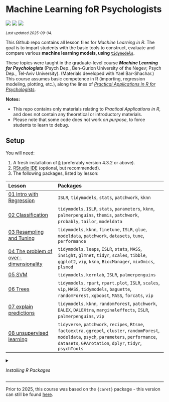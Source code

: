 

# Machine Learning foR Psychologists

[![](https://img.shields.io/badge/Open%20Educational%20Resources-Compatable-brightgreen.png)](https://creativecommons.org/about/program-areas/education-oer/)
[![](https://img.shields.io/badge/CC-BY--NC%204.0-lightgray)](http://creativecommons.org/licenses/by-nc/4.0/)
[![](https://img.shields.io/badge/Language-R-blue.png)](http://cran.r-project.org/)

<sub>*Last updated 2025-09-04.*</sub>

This Github repo contains all lesson files for *Machine Learning in R*.
The goal is to impart students with the basic tools to construct,
evaluate and compare various **machine learning models, using
[`tidymodels`](https://www.tidymodels.org/)**.

These topics were taught in the graduate-level course ***Machine
Learning for Psychologists*** (Psych Dep., Ben-Gurion University of the
Negev; Psych Dep., Tel-Aviv University). (Materials developed with Yael
Bar-Shachar.) This course assumes basic competence in R (importing,
regression modeling, plotting, etc.), along the lines of [*Practical
Applications in R for
Psychologists*](https://github.com/mattansb/Practical-Applications-in-R-for-Psychologists).

**Notes:**

- This repo contains only materials relating to *Practical Applications
  in R*, and does not contain any theoretical or introductory materials.
- Please note that some code does not work *on purpose*, to force
  students to learn to debug.

## Setup

You will need:

1.  A fresh installation of [**`R`**](https://cran.r-project.org/)
    (preferably version 4.3.2 or above).
2.  [RStudio IDE](https://www.rstudio.com/products/rstudio/download/)
    (optional, but recommended).
3.  The following packages, listed by lesson:

| Lesson | Packages |
|:---|:---|
| [01 Intro with Regression](/01%20Intro%20with%20Regression) | `ISLR`, `tidymodels`, `stats`, `patchwork`, `kknn` |
| [02 Classification](/02%20Classification) | `tidymodels`, `ISLR`, `stats`, `parameters`, `kknn`, `palmerpenguins`, `themis`, `patchwork`, `probably`, `tailor`, `modeldata` |
| [03 Resampling and Tuning](/03%20Resampling%20and%20Tuning) | `tidymodels`, `kknn`, `finetune`, `ISLR`, `glue`, `modeldata`, `patchwork`, `datasets`, `tune`, `performance` |
| [04 The problem of over-dimensionality](/04%20The%20problem%20of%20over-dimensionality) | `tidymodels`, `leaps`, `ISLR`, `stats`, `MASS`, `insight`, `glmnet`, `tidyr`, `scales`, `tibble`, `ggplot2`, `vip`, `kknn`, `BiocManager`, `mixOmics`, `plsmod` |
| [05 SVM](/05%20SVM) | `tidymodels`, `kernlab`, `ISLR`, `palmerpenguins` |
| [06 Trees](/06%20Trees) | `tidymodels`, `rpart`, `rpart.plot`, `ISLR`, `scales`, `vip`, `MASS`, `tidymodels`, `baguette`, `randomForest`, `xgboost`, `MASS`, `forcats`, `vip` |
| [07 explain predictions](/07%20explain%20predictions) | `tidymodels`, `kknn`, `randomForest`, `patchwork`, `DALEX`, `DALEXtra`, `marginaleffects`, `ISLR`, `palmerpenguins`, `vip` |
| [08 unsupervised learning](/08%20unsupervised%20learning) | `tidyverse`, `patchwork`, `recipes`, `Rtsne`, `factoextra`, `ggrepel`, `cluster`, `randomForest`, `modeldata`, `psych`, `parameters`, `performance`, `datasets`, `GPArotation`, `dplyr`, `tidyr`, `psychTools` |

<details>

<summary>

<i>Installing R Packages</i>
</summary>

You can install all the R packages used by running:

    # in alphabetical order:

    pak::pak(
      c(

        "cran::BiocManager" # 1.30.26
        "cran::DALEX" # 2.5.2
        "cran::DALEXtra" # 2.3.0
        "cran::GPArotation" # 2025.3-1
        "cran::ISLR" # 1.4
        "cran::MASS" # 7.3-60.2
        "cran::Rtsne" # 0.17
        "cran::baguette" # 1.1.0
        "cran::cluster" # 2.1.6
        "cran::dplyr" # 1.1.4
        "cran::factoextra" # 1.0.7
        "cran::finetune" # 1.2.1
        "cran::forcats" # 1.0.0
        "cran::ggplot2" # 3.5.2
        "cran::ggrepel" # 0.9.6
        "cran::glmnet" # 4.1-10
        "cran::glue" # 1.8.0
        "cran::insight" # 1.4.1
        "cran::kernlab" # 0.9-33
        "cran::kknn" # 1.4.1
        "cran::leaps" # 3.2
        "cran::marginaleffects" # 0.29.0
        "bioc::mixOmics" # 6.30.0
        "cran::modeldata" # 1.5.1
        "cran::palmerpenguins" # 0.1.1
        "cran::parameters" # 0.28.0
        "cran::patchwork" # 1.3.2
        "cran::performance" # 0.15.0
        "cran::plsmod" # 1.0.0
        "cran::probably" # 1.1.1
        "cran::psych" # 2.5.6
        "cran::psychTools" # 2.5.7.22
        "cran::randomForest" # 4.7-1.2
        "github::tidymodels/recipes" # 1.3.1.9000
        "cran::rpart" # 4.1.23
        "cran::rpart.plot" # 3.1.3
        "cran::scales" # 1.4.0
        "cran::tailor" # 0.1.0
        "cran::themis" # 1.0.3
        "cran::tibble" # 3.3.0
        "cran::tidymodels" # 1.3.0
        "cran::tidyr" # 1.3.1
        "cran::tidyverse" # 2.0.0
        "github::tidymodels/tune" # 1.3.0.9001
        "cran::vip" # 0.4.1
        "cran::xgboost" # 1.7.11.1

      )
    )

</details>

------------------------------------------------------------------------

Prior to 2025, this course was based on the `{caret}` package - this
version can still be found
[here](https://github.com/mattansb/Machine-Learning-foR-Psychologists/tree/caret).
